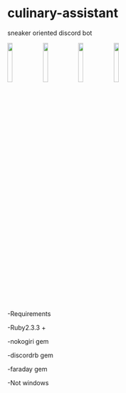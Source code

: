 # culinary-assistant
sneaker oriented discord bot 

<img src="http://i.imgur.com/scOx4HZ.png" width="15%"></img> <img src="http://i.imgur.com/lMNy9wp.png" width="15%"></img> <img src="http://i.imgur.com/attYrMN.png" width="15%"></img> <img src="http://i.imgur.com/YXS8gWp.png" width="15%"></img> 



-Requirements
 
 -Ruby2.3.3 +
 
 -nokogiri gem
 
 -discordrb gem
 
 -faraday gem
 
 -Not windows
 
 
 
 

